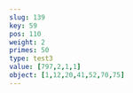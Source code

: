 ```yaml
---
slug: 139
key: 59
pos: 110
weight: 2
primes: 50
type: test3
value: [797,2,1,1]
object: [1,12,20,41,52,70,75]
---
```

